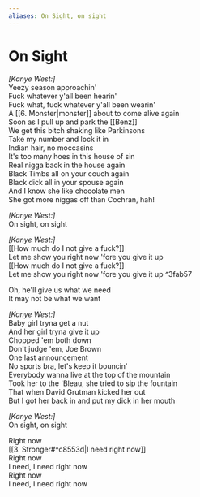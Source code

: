 ```yaml
---
aliases: On Sight, on sight
---
```


# On Sight

_[Kanye West:]_  
Yeezy season approachin'  
Fuck whatever y'all been hearin'  
Fuck what, fuck whatever y'all been wearin'  
A [[6. Monster|monster]] about to come alive again  
Soon as I pull up and park the [[Benz]]  
We get this bitch shaking like Parkinsons  
Take my number and lock it in  
Indian hair, no moccasins  
It's too many hoes in this house of sin  
Real nigga back in the house again  
Black Timbs all on your couch again  
Black dick all in your spouse again  
And I know she like chocolate men  
She got more niggas off than Cochran, hah!  

_[Kanye West:]_  
On sight, on sight  

_[Kanye West:]_  
[[How much do I not give a fuck?]]  
Let me show you right now 'fore you give it up  
[[How much do I not give a fuck?]]  
Let me show you right now 'fore you give it up ^3fab57

Oh, he'll give us what we need  
It may not be what we want  

_[Kanye West:]_  
Baby girl tryna get a nut  
And her girl tryna give it up  
Chopped 'em both down  
Don't judge 'em, Joe Brown  
One last announcement  
No sports bra, let's keep it bouncin'  
Everybody wanna live at the top of the mountain  
Took her to the 'Bleau, she tried to sip the fountain  
That when David Grutman kicked her out  
But I got her back in and put my dick in her mouth  

_[Kanye West:]_  
On sight, on sight  

Right now  
[[3. Stronger#^c8553d|I need right now]]  
Right now  
I need, I need right now  
Right now  
I need, I need right now
